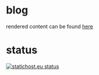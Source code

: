 # blog
rendered content can be found [here](https://arne-rossmann.net)

# status

[![statichost.eu status](https://builder.statichost.eu/blog-arnerossmann-net/status.svg)](https://builder.statichost.eu/blog-arnerossmann-net)
